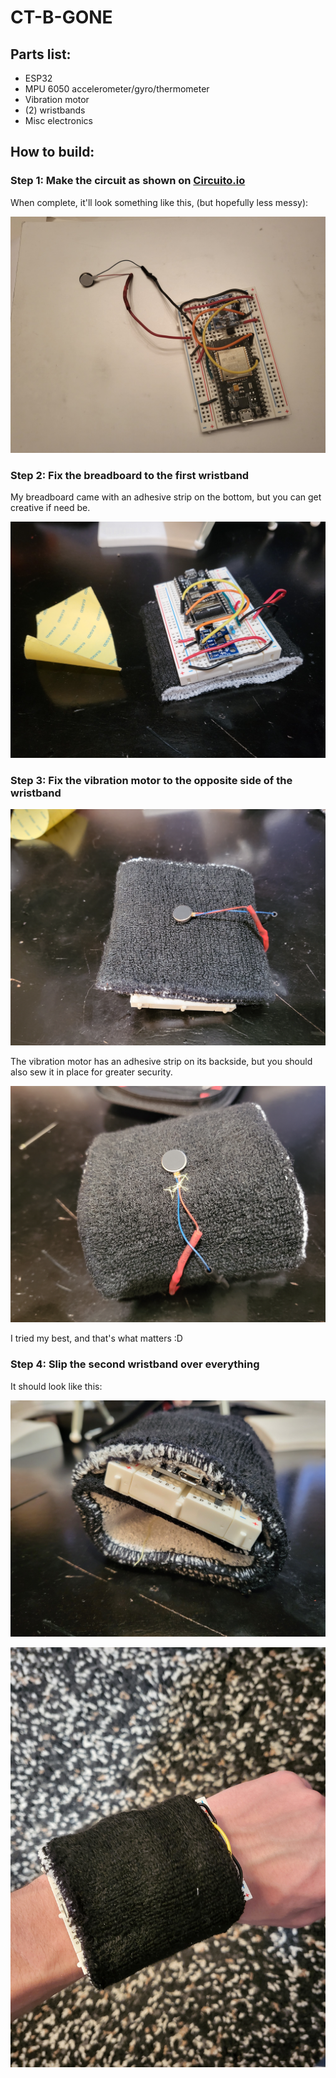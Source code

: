 # CT-B-GONE

## Parts list:
- ESP32
- MPU 6050 accelerometer/gyro/thermometer
- Vibration motor
- (2) wristbands
- Misc electronics

## How to build:

### Step 1: Make the circuit as shown on [Circuito.io](https://www.circuito.io/app?components=513,8449,11028,360217)

When complete, it'll look something like this, (but hopefully less messy):

![Finished circuit](pics/circuit.jpg)

### Step 2: Fix the breadboard to the first wristband

My breadboard came with an adhesive strip on the bottom, but you can get creative if need be.

![Breadboard on wristband](pics/circuit_on_wristband.jpg)

### Step 3: Fix the vibration motor to the opposite side of the wristband

![Motor before sewing](pics/motor.jpg)

The vibration motor has an adhesive strip on its backside, but you should also sew it in place for greater security.

![After sewing](pics/sewn.jpg)

I tried my best, and that's what matters :D

### Step 4: Slip the second wristband over everything

It should look like this:

![Finished](pics/finished.jpg)

![Mounted on wrist](pics/on_wrist.jpg)
